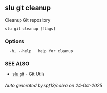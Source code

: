 ## slu git cleanup

Cleanup Git repository

```
slu git cleanup [flags]
```

### Options

```
  -h, --help   help for cleanup
```

### SEE ALSO

* [slu git](slu_git.md)	 - Git Utils

###### Auto generated by spf13/cobra on 24-Oct-2025
